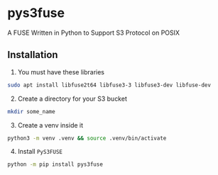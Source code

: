 # pys3fuse
A FUSE Written in Python to Support S3 Protocol on POSIX

## Installation
1. You must have these libraries
```bash
sudo apt install libfuse2t64 libfuse3-3 libfuse3-dev libfuse-dev
```

2. Create a directory for your S3 bucket
```bash
mkdir some_name
```

3. Create a venv inside it
```bash
python3 -m venv .venv && source .venv/bin/activate
```

4. Install `PyS3FUSE`
```bash
python -m pip install pys3fuse
```
